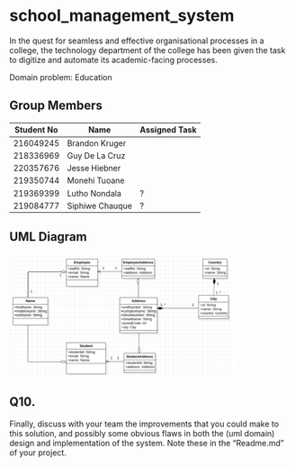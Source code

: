 # school_management_system

In the quest for seamless and effective organisational processes in a college, the technology department of the college has been given the task to digitize and automate its academic-facing processes.

Domain problem: Education

## Group Members

| Student No | Name            | Assigned Task   |
|------------|-----------------|-----------------|
| 216049245  | Brandon Kruger  |                 |
| 218336969  | Guy De La Cruz  |                 |
| 220357676  | Jesse Hiebner   |                 |
| 219350744  | Monehi Tuoane   |                 |
| 219369399  | Lutho Nondala   |        ?        |
| 219084777  | Siphiwe Chauque |        ?        |

## UML Diagram
<img
  src="school_management_system.png"
  alt="Image containing a UML diagram for the assigned task."
  title="UML Diagram"
  style="display: inline-block; margin: 0 auto; max-width: 400px">
  
 ## Q10.
 
Finally, discuss with your team the improvements that you could make to this solution, and
possibly some obvious flaws in both the (uml domain) design and implementation of the system.
Note these in the “Readme.md” of your project.
